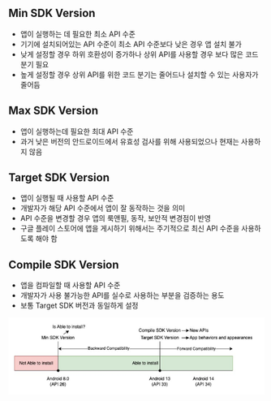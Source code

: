 ## Min SDK Version
- 앱이 실행하는 데 필요한 최소 API 수준
- 기기에 설치되어있는 API 수준이 최소 API 수준보다 낮은 경우 앱 설치 불가
- 낮게 설정할 경우 하위 호환성이 증가하나 상위 API를 사용할 경우 보다 많은 코드 분기 필요
- 높게 설정할 경우 상위 API를 위한 코드 분기는 줄어드나 설치할 수 있는 사용자가 줄어듬

## Max SDK Version
- 앱이 실행하는데 필요한 최대 API 수준
- 과거 낮은 버전의 안드로이드에서 유효성 검사를 위해 사용되었으나 현재는 사용하지 않음

## Target SDK Version
- 앱이 실행될 때 사용할 API 수준
- 개발자가 해당 API 수준에서 앱이 잘 동작하는 것을 의미
- API 수준을 변경할 경우 앱의 룩앤필, 동작, 보안적 변경점이 반영
- 구글 플레이 스토어에 앱을 게시하기 위해서는 주기적으로 최신 API 수준을 사용하도록 해야 함

## Compile SDK Version
- 앱을 컴파일할 때 사용할 API 수준
- 개발자가 사용 불가능한 API를 실수로 사용하는 부분을 검증하는 용도
- 보통 Target SDK 버전과 동일하게 설정

![sdk_version](https://github.com/devetude/interview-question-android/blob/master/img/sdk-version.jpg?raw=true)
